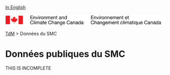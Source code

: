 [In English](readme.md)

![ECCC logo](../img_eccc-logo.png)

[TdM](../readme_fr.md) > Données du SMC


Données publiques du SMC
========================

THIS IS INCOMPLETE